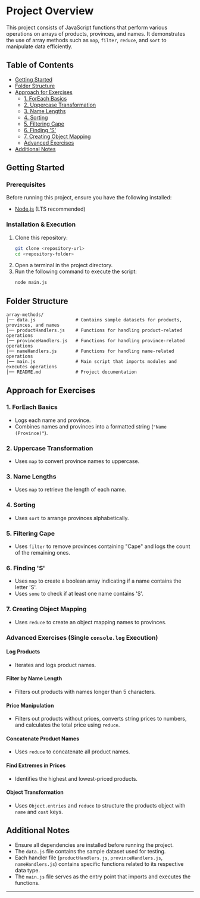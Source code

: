 # Project Overview

This project consists of JavaScript functions that perform various operations on arrays of products, provinces, and names. It demonstrates the use of array methods such as `map`, `filter`, `reduce`, and `sort` to manipulate data efficiently.

## Table of Contents

- [Getting Started](#getting-started)
- [Folder Structure](#folder-structure)
- [Approach for Exercises](#approach-for-exercises)
  - [1. ForEach Basics](#1-foreach-basics)
  - [2. Uppercase Transformation](#2-uppercase-transformation)
  - [3. Name Lengths](#3-name-lengths)
  - [4. Sorting](#4-sorting)
  - [5. Filtering Cape](#5-filtering-cape)
  - [6. Finding 'S'](#6-finding-s)
  - [7. Creating Object Mapping](#7-creating-object-mapping)
  - [Advanced Exercises](#advanced-exercises)
- [Additional Notes](#additional-notes)

## Getting Started

### Prerequisites

Before running this project, ensure you have the following installed:

- [Node.js](https://nodejs.org/) (LTS recommended)

### Installation & Execution

1. Clone this repository:
   ```sh
   git clone <repository-url>
   cd <repository-folder>
   ```
2. Open a terminal in the project directory.
3. Run the following command to execute the script:
   ```sh
   node main.js
   ```

## Folder Structure

```
array-methods/
│── data.js               # Contains sample datasets for products, provinces, and names
│── productHandlers.js    # Functions for handling product-related operations
│── provinceHandlers.js   # Functions for handling province-related operations
│── nameHandlers.js       # Functions for handling name-related operations
│── main.js               # Main script that imports modules and executes operations
│── README.md             # Project documentation
```

## Approach for Exercises

### 1. ForEach Basics
- Logs each name and province.
- Combines names and provinces into a formatted string (`"Name (Province)"`).

### 2. Uppercase Transformation
- Uses `map` to convert province names to uppercase.

### 3. Name Lengths
- Uses `map` to retrieve the length of each name.

### 4. Sorting
- Uses `sort` to arrange provinces alphabetically.

### 5. Filtering Cape
- Uses `filter` to remove provinces containing "Cape" and logs the count of the remaining ones.

### 6. Finding 'S'
- Uses `map` to create a boolean array indicating if a name contains the letter 'S'.
- Uses `some` to check if at least one name contains 'S'.

### 7. Creating Object Mapping
- Uses `reduce` to create an object mapping names to provinces.

### Advanced Exercises (Single `console.log` Execution)

#### Log Products
- Iterates and logs product names.

#### Filter by Name Length
- Filters out products with names longer than 5 characters.

#### Price Manipulation
- Filters out products without prices, converts string prices to numbers, and calculates the total price using `reduce`.

#### Concatenate Product Names
- Uses `reduce` to concatenate all product names.

#### Find Extremes in Prices
- Identifies the highest and lowest-priced products.

#### Object Transformation
- Uses `Object.entries` and `reduce` to structure the products object with `name` and `cost` keys.

## Additional Notes

- Ensure all dependencies are installed before running the project.
- The `data.js` file contains the sample dataset used for testing.
- Each handler file (`productHandlers.js`, `provinceHandlers.js`, `nameHandlers.js`) contains specific functions related to its respective data type.
- The `main.js` file serves as the entry point that imports and executes the functions.

---



